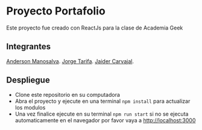 # Proyecto Portafolio

Este proyecto fue creado con ReactJs para la clase de Academia Geek
## Integrantes

[Anderson Manosalva](https://github.com/andersonjmv).
[Jorge Tarifa](https://github.com/JaiderCarvajal).
[Jaider Carvajal](https://github.com/jorgetarifa).

## Despliegue

- Clone este repositorio en su computadora
- Abra el proyecto y ejecute en una terminal `npm install` para actualizar los modulos
- Una vez finalice ejecute en su terminal `npm run start` si no se ejecuta automaticamente en el navegador por favor vaya a [http://localhost:3000](http://localhost:3000)


